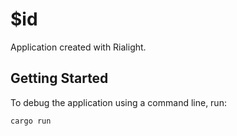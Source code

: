 # $id

Application created with Rialight.

## Getting Started

To debug the application using a command line, run:

```
cargo run
```